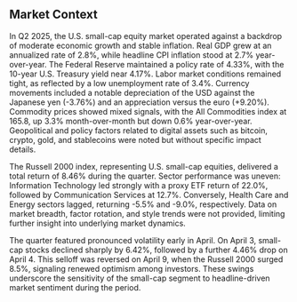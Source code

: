 ## Market Context

In Q2 2025, the U.S. small-cap equity market operated against a backdrop of moderate economic growth and stable inflation. Real GDP grew at an annualized rate of 2.8%, while headline CPI inflation stood at 2.7% year-over-year. The Federal Reserve maintained a policy rate of 4.33%, with the 10-year U.S. Treasury yield near 4.17%. Labor market conditions remained tight, as reflected by a low unemployment rate of 3.4%. Currency movements included a notable depreciation of the USD against the Japanese yen (-3.76%) and an appreciation versus the euro (+9.20%). Commodity prices showed mixed signals, with the All Commodities index at 165.8, up 3.3% month-over-month but down 0.6% year-over-year. Geopolitical and policy factors related to digital assets such as bitcoin, crypto, gold, and stablecoins were noted but without specific impact details.

The Russell 2000 index, representing U.S. small-cap equities, delivered a total return of 8.46% during the quarter. Sector performance was uneven: Information Technology led strongly with a proxy ETF return of 22.0%, followed by Communication Services at 12.7%. Conversely, Health Care and Energy sectors lagged, returning -5.5% and -9.0%, respectively. Data on market breadth, factor rotation, and style trends were not provided, limiting further insight into underlying market dynamics.

The quarter featured pronounced volatility early in April. On April 3, small-cap stocks declined sharply by 6.42%, followed by a further 4.46% drop on April 4. This selloff was reversed on April 9, when the Russell 2000 surged 8.5%, signaling renewed optimism among investors. These swings underscore the sensitivity of the small-cap segment to headline-driven market sentiment during the period.
